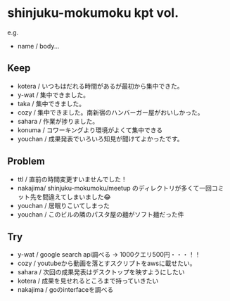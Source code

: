 # shinjuku-mokumoku kpt vol.

e.g. 
- name / body...

## Keep


- kotera / いつもはだれる時間があるが最初から集中できた。
- y-wat / 集中できました。 
- taka / 集中できました。
- cozy / 集中できました。南新宿のハンバーガー屋がおいしかった。
- sahara / 作業が捗りました。
- konuma / コワーキングより環境がよくて集中できる
- youchan / 成果発表でいろいろ知見が聞けてよかったです。

## Problem

- ttl / 直前の時間変更すいませんでした！　
- nakajima/ shinjuku-mokumoku/meetup のディレクトリが多くて一回コミット先を間違えてしまいました:joy:
- youchan / 居眠りこいてしまった
- youchan / このビルの隣のパスタ屋の麺がソフト麺だった件

## Try

- y-wat / google search api調べる -> 1000クエリ500円・・・！！
- cozy / youtubeから動画を落とすスクリプトをawsに載せたい。
- sahara / 次回の成果発表はデスクトップを映すようにしたい
- kotera / 成果を見せれるところまで持っていきたい
- nakajima / goのinterfaceを調べる
